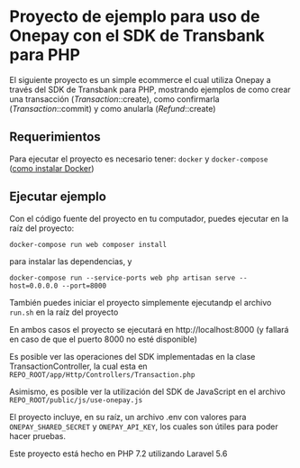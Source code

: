 # Proyecto de ejemplo para uso de Onepay con el SDK de Transbank para PHP

El siguiente proyecto es un simple ecommerce el cual utiliza Onepay a través del
SDK de Transbank para PHP,  mostrando ejemplos de como crear una transacción (_Transaction_::create), como confirmarla
(_Transaction_::commit) y como anularla (_Refund_::create)

## Requerimientos
Para ejecutar el proyecto es necesario tener: 
 ```docker``` y ```docker-compose``` ([como instalar Docker](https://docs.docker.com/install/))

## Ejecutar ejemplo
Con el código fuente del proyecto en tu computador, puedes ejecutar en la raíz del proyecto:

```bash
docker-compose run web composer install
```
para instalar las dependencias, y

```
docker-compose run --service-ports web php artisan serve --host=0.0.0.0 --port=8000
```
También puedes iniciar el proyecto simplemente ejecutandp el archivo `run.sh` en la raíz del proyecto

En ambos casos el proyecto se ejecutará en http://localhost:8000 (y fallará en caso de que el puerto 8000 no esté disponible)

Es posible ver las operaciones del SDK implementadas en la clase TransactionController,
la cual esta en 
`
REPO_ROOT/app/Http/Controllers/Transaction.php
`

Asimismo, es posible ver la utilización del SDK de JavaScript en el archivo 
`
REPO_ROOT/public/js/use-onepay.js
`

El proyecto incluye, en su raíz, un archivo .env con valores para `ONEPAY_SHARED_SECRET`  y `ONEPAY_API_KEY`, los cuales son útiles para poder hacer pruebas.

Este proyecto está hecho en PHP 7.2 utilizando Laravel 5.6

